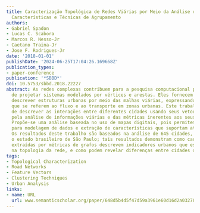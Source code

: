 ```yaml
---
title: Caracterização Topológica de Redes Viárias por Meio da Análise de Vetores de
  Características e Técnicas de Agrupamento
authors:
- Gabriel Spadon
- Lucas C. Scabora
- Marcos R. Nesso-Jr
- Caetano Traina-Jr
- Jose F. Rodrigues-Jr
date: '2018-01-01'
publishDate: '2024-06-25T17:04:26.169668Z'
publication_types:
- paper-conference
publication: '*SBBD*'
doi: 10.5753/sbbd.2018.22227
abstract: As redes complexas contribuem para a pesquisa computacional por sua capacidade
  de projetar sistemas modelados por vértices e arestas. Eles fornecem meios para
  descrever estruturas urbanas por meio das malhas viárias, expressando predicados
  que se referem ao fluxo e ao transporte em zonas urbanas. Este trabalho tem o objetivo
  de descrever as interações entre diferentes cidades usando seus vetores de características
  pela análise de informações viárias e das métricas inerentes aos seus elementos.
  Propõe-se uma análise baseada no uso de mapas digitais, pois permitem abordagens
  para modelagem de dados e extração de características que suportam atividades analíticas.
  Os resultados deste trabalho são baseados na análise de 645 cidades, que formam
  o estado brasileiro de São Paulo; tais resultados demonstram como características
  extraídas por métricas de grafos descrevem indicadores urbanos que estão enraizados
  na topologia da rede, e como podem revelar diferenças entre cidades distintas.
tags:
- Topological Characterization
- Road Networks
- Feature Vectors
- Clustering Techniques
- Urban Analysis
links:
- name: URL
  url: www.semanticscholar.org/paper/648d5b4d5f47d59a3961e60d16d2a032780e731f
---
```

